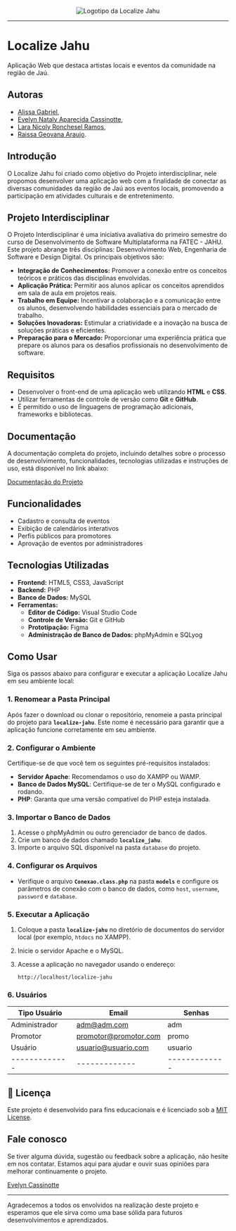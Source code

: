 <div align="center">
  
![Logotipo da Localize Jahu](assets/images/logo_4C4452.png)

</div>

---

# Localize Jahu
Aplicação Web que destaca artistas locais e eventos da comunidade na região de Jaú.

## Autoras
- [Alissa Gabriel](https://github.com/AlissaGabriel), 
- [Evelyn Nataly Aparecida Cassinotte](https://github.com/Evelyn-Cass),
- [Lara Nicoly Ronchesel Ramos](https://github.com/llnick),
- [Raissa Geovana Araujo](https://github.com/raissaaraujo1).

## Introdução

O Localize Jahu foi criado como objetivo do Projeto interdisciplinar, nele propomos desenvolver uma aplicação web com a finalidade de conectar as diversas comunidades da região de Jaú aos eventos locais, promovendo a participação em atividades culturais e de entretenimento.

## Projeto Interdisciplinar

O Projeto Interdisciplinar é uma iniciativa avaliativa do primeiro semestre do curso de Desenvolvimento de Software Multiplataforma na FATEC - JAHU. Este projeto abrange três disciplinas: Desenvolvimento Web, Engenharia de Software e Design Digital. Os principais objetivos são:

- **Integração de Conhecimentos:** Promover a conexão entre os conceitos teóricos e práticos das disciplinas envolvidas.
- **Aplicação Prática:** Permitir aos alunos aplicar os conceitos aprendidos em sala de aula em projetos reais.
- **Trabalho em Equipe:** Incentivar a colaboração e a comunicação entre os alunos, desenvolvendo habilidades essenciais para o mercado de trabalho.
- **Soluções Inovadoras:** Estimular a criatividade e a inovação na busca de soluções práticas e eficientes.
- **Preparação para o Mercado:** Proporcionar uma experiência prática que prepare os alunos para os desafios profissionais no desenvolvimento de software.

## Requisitos

- Desenvolver o front-end de uma aplicação web utilizando **HTML** e **CSS**.
- Utilizar ferramentas de controle de versão como **Git** e **GitHub**.
- É permitido o uso de linguagens de programação adicionais, frameworks e bibliotecas.

## Documentação

A documentação completa do projeto, incluindo detalhes sobre o processo de desenvolvimento, funcionalidades, tecnologias utilizadas e instruções de uso, está disponível no link abaixo:

[Documentação do Projeto](https://github.com/Localize-Jahu/Documentos)

## Funcionalidades

- Cadastro e consulta de eventos
- Exibição de calendários interativos
- Perfis públicos para promotores
- Aprovação de eventos por administradores


## Tecnologias Utilizadas

- **Frontend:** HTML5, CSS3, JavaScript
- **Backend:** PHP
- **Banco de Dados:** MySQL
- **Ferramentas:**
  - **Editor de Código:** Visual Studio Code
  - **Controle de Versão:** Git e GitHub
  - **Prototipação:** Figma
  - **Administração de Banco de Dados:** phpMyAdmin e SQLyog

## Como Usar

Siga os passos abaixo para configurar e executar a aplicação Localize Jahu em seu ambiente local:

### 1. Renomear a Pasta Principal

Após fazer o download ou clonar o repositório, renomeie a pasta principal do projeto para **`localize-jahu`**. Este nome é necessário para garantir que a aplicação funcione corretamente em seu ambiente.

### 2. Configurar o Ambiente
Certifique-se de que você tem os seguintes pré-requisitos instalados:

- **Servidor Apache**: Recomendamos o uso do XAMPP ou WAMP.
- **Banco de Dados MySQL**: Certifique-se de ter o MySQL configurado e rodando.
- **PHP**: Garanta que uma versão compatível do PHP esteja instalada.

### 3. Importar o Banco de Dados

1. Acesse o phpMyAdmin ou outro gerenciador de banco de dados.
2. Crie um banco de dados chamado **`localize_jahu`**.
3. Importe o arquivo SQL disponível na pasta `database` do projeto.

### 4. Configurar os Arquivos

- Verifique o arquivo **`Conexao.class.php`** na pasta **`models`** e configure os parâmetros de conexão com o banco de dados, como `host`, `username`, `password` e `database`.

### 5. Executar a Aplicação

1. Coloque a pasta **`localize-jahu`** no diretório de documentos do servidor local (por exemplo, `htdocs` no XAMPP).
2. Inicie o servidor Apache e o MySQL.
3. Acesse a aplicação no navegador usando o endereço:

   ```
   http://localhost/localize-jahu
   ```

### 6. Usuários

| Tipo Usuário  | Email | Senhas |
| ------------- | ------------- | ------------- |
| Administrador  | adm@adm.com  | adm |
| Promotor | promotor@promotor.com  | promo  |
| Usuário | usuario@usuario.com | usuario |
------------- | ------------- |------------- | 

## 📜 Licença

Este projeto é desenvolvido para fins educacionais e é licenciado sob a [MIT License](LICENSE).



## Fale conosco

Se tiver alguma dúvida, sugestão ou feedback sobre a aplicação, não hesite em nos contatar. 
Estamos aqui para ajudar e ouvir suas opiniões para melhorar continuamente o projeto.

[Evelyn Cassinotte](mailto:evelyn.cassinotte@fatec.sp.gov.br)


- --
Agradecemos a todos os envolvidos na realização deste projeto e esperamos que ele sirva como uma base sólida para futuros desenvolvimentos e aprendizados.






